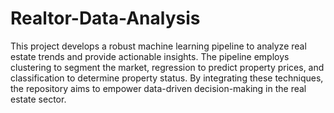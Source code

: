# Realtor-Data-Analysis
This project develops a robust machine learning pipeline to analyze real estate trends and provide actionable insights. The pipeline employs clustering to segment the market, regression to predict property prices, and classification to determine property status. By integrating these techniques, the repository aims to empower data-driven decision-making in the real estate sector.
